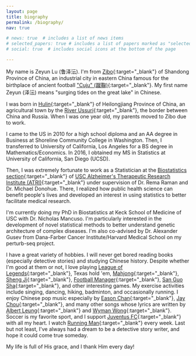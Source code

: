 ```yaml
---
layout: page
title: biography
permalink: /biography/
nav: true

# news: true  # includes a list of news items
# selected_papers: true # includes a list of papers marked as "selected={true}"
# social: true  # includes social icons at the bottom of the page

---
```


My name is Zeyun Lu (鲁泽沄). I'm from [Zibo](https://en.wikipedia.org/wiki/Zibo){:target="_blank"} of Shandong Province of China, an industrial city in eastern China famous for the birthplace of ancient football ["Cuju" (蹴鞠)](https://en.wikipedia.org/wiki/Cuju){:target="_blank"}. My first name Zeyun (泽沄) means "surging tides on the great lake" in Chinese.

I was born in [Hulin](https://en.wikipedia.org/wiki/Hulin){:target="_blank"} of Heilongjiang Province of China, an agricultural town by the [River Ussuri](https://en.wikipedia.org/wiki/Ussuri){:target="_blank"}, the border between China and Russia. When I was one year old, my parents moved to Zibo due to work.

I came to the US in 2010 for a high school diploma and an AA degree in Business at Shoreline Community College in Washington. Then, I transferred to University of California, Los Angeles for a BS degree in Mathematics/Economics. In 2016, I obtained my MS in Statistics at University of California, San Diego (UCSD).

Then, I was extremely fortunate to work as a Statistician at the [Biostatistics section](https://sites.usc.edu/atribiostats/){:target="_blank"} of [USC Alzheimer's Therapeutic Research Institute (ATRI)](https://keck.usc.edu/atri){:target="_blank"} under supervision of Dr. Rema Raman and Dr. Michael Donohue. There, I realized how public health science can benefit people's lives and developed an interest in using statistics to better facilitate medical research.

I'm currently doing my PhD in Biostatistics at Keck School of Medicine of USC with Dr. Nicholas Mancuso. I'm particularly interested in the development of novel statistical methods to better understand genetic architecture of complex diseases. I'm also co-advised by Dr. Alexander Gusev from Dana-Farber Cancer Institute/Harvard Medical School on my perturb-seq project.

I have a great variety of hobbies. I will never get bored reading books (especially detective stories) and studying Chinese history. Despite whether I'm good at them or not, I love playing [League of Legends](https://en.wikipedia.org/wiki/League_of_Legends){:target="_blank"}, Texas hold 'em, [Mahjong](https://en.wikipedia.org/wiki/Mahjong){:target="_blank"}, [Sheng Ji](https://en.wikipedia.org/wiki/Sheng_ji){:target="_blank"}, [Football Manager](https://en.wikipedia.org/wiki/Football_Manager){:target="_blank"}, [San Guo Sha](https://en.wikipedia.org/wiki/Legends_of_the_Three_Kingdoms){:target="_blank"}, and other interesting games. My exercise activities include singing, dancing, hiking, badminton, and occasionally running. I enjoy Chinese pop music especially by [Eason Chan](https://en.wikipedia.org/wiki/Eason_Chan){:target="_blank"}, [Jay Chou](https://en.wikipedia.org/wiki/Jay_Chou){:target="_blank"}, and many other songs whose lyrics are written by [Albert Leung](https://en.wikipedia.org/wiki/Albert_Leung){:target="_blank"} and [Wyman Wong](https://en.wikipedia.org/wiki/Wyman_Wong){:target="_blank"}. Soccer is my favorite sport, and I support [Juventus FC](https://en.wikipedia.org/wiki/Juventus_F.C.){:target="_blank"} with all my heart. I watch [Running Man](https://en.wikipedia.org/wiki/Running_Man_(South_Korean_TV_series)){:target="_blank"} every week. Last but not least, I've always had a dream to be a detective story writer, and hope it could come true someday.

My life is full of His grace, and I thank Him every day!
